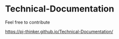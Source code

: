 # Technical-Documentation
 
Feel free to contribute

https://pj-thinker.github.io/Technical-Documentation/
